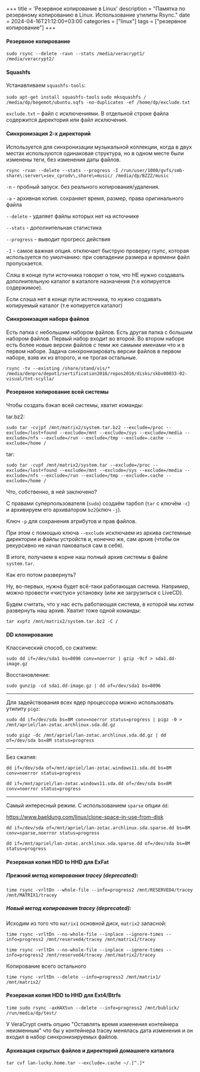+++
title = 'Резервное копирование в Linux'
description = "Памятка по резервному копированию в Linux. Использование утилиты Rsync."
date = 2024-04-16T21:12:00+03:00
categories = ["linux"]
tags = ["резервное копирование"]
+++
#### Резервное копирование

`sudo rsync --delete -ravn --stats /media/veracrypt1/ /media/veracrypt2/`

<!--more-->

#### Squashfs

Устанавливаем `squashfs-tools`:

`sudo apt-get install squashfs-tools`
`sudo mksquashfs / /media/dp/begemot/ubuntu.sqfs -no-duplicates -ef /home/dp/exclude.txt`

`exclude.txt` – файл с исключениями. В отдельной строке файла содержится директория или файл исключения.

#### Синхронизация 2-х директорий

Используется для синхронизации музыкальной коллекции, когда в двух местах используются одинаковая структура, но в одном месте были изменены теги, без изменения даты файлов. 

`rsync -rvan --delete --stats --progress -I /run/user/1000/gvfs/smb-share\:server\=sev_cprodv\,share\=music/ /media/dp/BZZZ/music`

`-n` - пробный запуск. без реального копирования/удаления.

`-a` - архивная копия. сохраняет время, размер, права оригинального файла

`--delete` - удаляет файлы которых нет на источнике

`--stats` - дополнительная статистика

`--progress` - выводит прогресс действия

`-I` - самое важная опция. отключает быструю проверку rsync, которая используется по умолчанию: при совпадении размера и времени файл пропускается.

Слэш в конце пути источника говорит о том, что НЕ нужно создавать дополнительную каталог в каталоге назначения (т.е копируется содержимое).

Если слэша нет в конце пути источника, то нужно создавать копируемый каталог (т.е копируется каталог)

#### Синхронизация набора файлов

Есть папка с небольшим набором файлов. Есть другая папка с большим набором файлов. Первый набор входит во второй. Во втором наборе есть более новые версии файлов с теми же самыми именами что и в первом наборе. Задача синхронизировать версии файлов в первом наборе, взяв их из второго, и не трогая остальные.

`rsync -tv --existing /share/stand/vis/* /media/denpro/depot1/sertification2016/repos2016/disks/skbv00033-02-visual/tnt-scylla/`

#### Резервное копирование всей системы

Чтобы создать бэкап всей системы, хватит команды:

tar.bz2:

`sudo tar -cvjpf /mnt/matrix2/system.tar.bz2 --exclude=/proc --exclude=/lost+found --exclude=/mnt --exclude=/sys --exclude=/media --exclude=/nfs --exclude=/run --exclude=/tmp --exclude=.cache --exclude=/home /`

tar:

`sudo tar -cvpf /mnt/matrix2/system.tar --exclude=/proc --exclude=/lost+found --exclude=/mnt --exclude=/sys --exclude=/media --exclude=/nfs --exclude=/run --exclude=/tmp --exclude=.cache --exclude=/home /`

Что, собственно, в ней заключено?

С правами суперпользователя (`sudo`) создаём тарбол (`tar` с ключём `-c`) и архивируем его архиватором `bz2`(ключ `-j`).

Ключ `-p` для сохранения атрибутов и прав файлов.

При этом с помощью ключа `--exclude` исключаем из архива системные директории и файлы устройств и, конечно же, сам архив (чтобы он рекурсивно не начал паковаться сам в себя).

В итоге, получаем в корне наш полный архив системы в файле `system.tar`.

Как его потом развернуть?

Ну, во-первых, нужна будет всё-таки работающая система. Например, можно провести «чистую» установку (или же загрузиться с LiveCD).

Будем считать, что у нас есть работающая система, в которой мы хотим развернуть наш архив. Хватит тоже одной команды:

`tar xvpfz /mnt/matrix2/system.tar.bz2 -C /`

#### DD клонирование

Классический способ, со сжатием:

`sudo dd if=/dev/sda1 bs=8096 conv=noerror | gzip -9cf > sda1.dd-image.gz`

Восстановление:

`sudo gunzip -cd sda1.dd-image.gz | dd of=/dev/sda1 bs=8096` 

---

Для задействования всех ядер процессора можно использовать утилиту `pigz`:

`sudo dd if=/dev/sda bs=8M conv=noerror status=progress | pigz -0 > /mnt/apriel/lan-zotac.archlinux.sda.dd.gz`

`sudo pigz -dc /mnt/apriel/lan-zotac.archlinux.sda.dd.gz | dd of=/dev/sda bs=8M status=progress`

---

Без сжатия:

`dd if=/dev/sda of=/mnt/apriel/lan-zotac.windows11.sda.dd bs=8M conv=noerror status=progress`

`dd if=/mnt/apriel/lan-zotac.windows11.sda.dd of=/dev/sda bs=8M conv=noerror status=progress`

---

Самый интересный режим. C использованием `sparse` опции `dd`:

https://www.baeldung.com/linux/clone-space-in-use-from-disk

`dd if=/dev/sda of=/mnt/apriel/lan-zotac.archlinux.sda.sparse.dd bs=8M conv=sparse,noerror status=progress`

`dd if=/mnt/apriel/lan-zotac.archlinux.sda.sparse.dd of=/dev/sda bs=8M status=progress`

#### Резервная копия HDD to HHD для ExFat

##### Прежний метод копирования tracey (deprecated):

`time rsync -vrltDn --whole-file --info=progress2 /mnt/RESERVED4/tracey /mnt/MATRIX1/tracey` 

##### Новый метод копирования tracey (deprecated):

Исходим из того что `matrix1` основной диск, `matrix2` запасной:

`time rsync -vrltDn --no-whole-file --inplace --ignore-times --info=progress2 /mnt/reserved4/tracey /mnt/matrix1/tracey`

`time rsync -vrltDn --no-whole-file --inplace --ignore-times --info=progress2 /mnt/reserved4/tracey /mnt/matrix2/tracey`

Копирование всего остального

`time rsync -vrltDn --delete --info=progress2 /mnt/matrix1/ /mnt/matrix2/`

#### Резервная копия HDD to HHD для Ext4/Btrfs

`time sudo rsync -axHAXSvn --delete --info=progress2 /mnt/bublick/ /run/media/dp/test/`

У VeraCrypt снять опцию "Оставлять время изменения контейнера неизменным" что бы у контейнера tracey менялась дата изменения и он входил в набор синхронизируемых файлов. 

#### Архивация скрытых файлов и директорий домашнего каталога

`tar cvf lan-lucky.home.tar --exclude=.cache ~/.[^.]*`